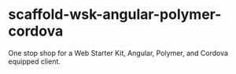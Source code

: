 scaffold-wsk-angular-polymer-cordova
====================================

One stop shop for a Web Starter Kit, Angular, Polymer, and Cordova equipped client.
